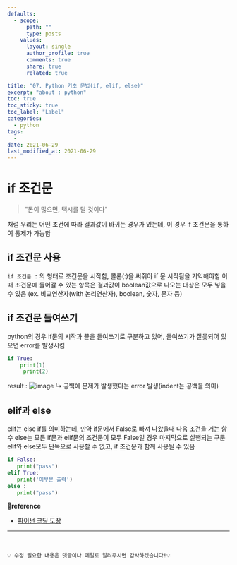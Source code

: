 ```yaml
---
defaults:
  - scope:
      path: ""
      type: posts
    values:
      layout: single
      author_profile: true
      comments: true
      share: true
      related: true

title: "07. Python 기초 문법(if, elif, else)"
excerpt: "about : python"
toc: true
toc_sticky: true
toc_label: "Label"
categories:
  - python
tags:
  - 
date: 2021-06-29
last_modified_at: 2021-06-29
---
```


# if 조건문


> "돈이 많으면, 택시를 탈 것이다"

처럼 우리는 어떤 조건에 따라 결과값이 바뀌는 경우가 있는데, 이 경우 if 조건문을 통하여 통제가 가능함

## if 조건문 사용

`if 조건문 :` 의 형태로 조건문을 시작함, 콜론(:)을 써줘야 if 문 시작됨을 기억해야함
이때 조건문에 들어갈 수 있는 항목은 결과값이 boolean값으로 나오는 대상은 모두 넣을 수 있음
(ex. 비교연산자(with 논리연산자), boolean, 숫자, 문자 등)


## if 조건문 들여쓰기

python의 경우 if문의 시작과 끝을 들여쓰기로 구분하고 있어, 들여쓰기가 잘못되어 있으면 error를 발생시킴

```python
if True: 
    print(1)
     print(2)
```
result : 
![image](https://user-images.githubusercontent.com/77658029/123762828-22ad2f00-d8fe-11eb-8862-7d379919ca9a.png)
 ↳ 공백에 문제가 발생했다는 error 발생(indent는 공백을 의미)
 
 ## elif과 else
 
 elif는 else if를 의미하는데, 만약 if문에서 False로 빠져 나왔을때 다음 조건을 거는 함수
 else는 모든 if문과 elif문의 조건문이 모두 False일 경우 마지막으로 실행되는 구문
 elif와 else모두 단독으로 사용할 수 없고, if 조건문과 함께 사용될 수 있음

 ```python
if False:
    print("pass")
elif True:
    print('이부분 출력')
else : 
    print("pass")
```

**📌reference**
- [파이썬 코딩 도장](https://dojang.io/course/view.php?id=7)

---
<br>

```
💡 수정 필요한 내용은 댓글이나 메일로 알려주시면 감사하겠습니다!💡 
```